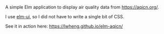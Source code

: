 A simple Elm application to display air quality data from https://aqicn.org/.

I use [elm-ui](https://package.elm-lang.org/packages/mdgriffith/elm-ui/latest/), so I did not have to write a single bit of CSS.

See it in action here: https://lwheng.github.io/elm-aqicn/
